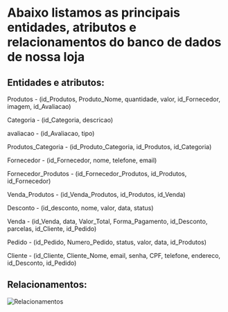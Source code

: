 # Abaixo listamos as principais entidades, atributos e relacionamentos do banco de dados de nossa loja
## Entidades e atributos:

Produtos - (id_Produtos, Produto_Nome, quantidade, valor, id_Fornecedor, imagem, id_Avaliacao)

Categoria - (id_Categoria, descricao)

avaliacao - (id_Avaliacao, tipo)

Produtos_Categoria - (id_Produto_Categoria, id_Produtos, id_Categoria)

Fornecedor - (id_Fornecedor, nome, telefone, email)

Fornecedor_Produtos - (id_Fornecedor_Produtos, id_Produtos, id_Fornecedor)

Venda_Produtos - (id_Venda_Produtos, id_Produtos, id_Venda)

Desconto - (id_desconto, nome, valor, data, status)

Venda - (id_Venda, data, Valor_Total, Forma_Pagamento, id_Desconto, parcelas, id_Cliente, id_Pedido)

Pedido - (id_Pedido, Numero_Pedido, status, valor, data, id_Produtos)

Cliente -  (id_Cliente, Cliente_Nome, email, senha, CPF, telefone, endereco, id_Desconto, id_Pedido)

## Relacionamentos:

![Relacionamentos]()
